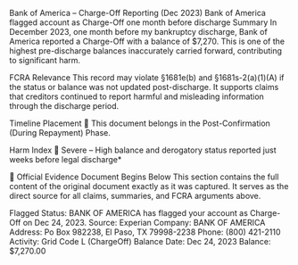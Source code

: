 Bank of America – Charge-Off Reporting (Dec 2023)
Bank of America flagged account as Charge-Off one month before discharge
Summary
In December 2023, one month before my bankruptcy discharge, Bank of America reported a Charge-Off with a balance of $7,270. This is one of the highest pre-discharge balances inaccurately carried forward, contributing to significant harm.

FCRA Relevance
This record may violate §1681e(b) and §1681s-2(a)(1)(A) if the status or balance was not updated post-discharge. It supports claims that creditors continued to report harmful and misleading information through the discharge period.

Timeline Placement
🔵 This document belongs in the Post-Confirmation (During Repayment) Phase.

Harm Index
🔴 Severe – High balance and derogatory status reported just weeks before legal discharge*

📄 Official Evidence Document Begins Below
This section contains the full content of the original document exactly as it was captured. It serves as the direct source for all claims, summaries, and FCRA arguments above.

Flagged Status: BANK OF AMERICA has flagged your account as Charge-Off on Dec 24, 2023.
Source: Experian
Company: BANK OF AMERICA
Address: Po Box 982238, El Paso, TX 79998-2238
Phone: (800) 421-2110
Activity: Grid Code L (ChargeOff)
Balance Date: Dec 24, 2023
Balance: $7,270.00